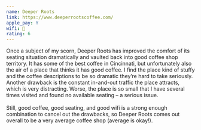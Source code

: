 ```yaml
---
name: Deeper Roots
link: https://www.deeperrootscoffee.com/
apple_pay: Y
wifi: 🙂
rating: 6
---
```


Once a subject of my scorn, Deeper Roots has improved the comfort of its seating situation dramatically and vaulted back into good coffee shop territory.
It has some of the best coffee in Cincinnati, but unfortunately also the air of a place that thinks it has good coffee.
I find the place kind of stuffy and the coffee descriptions to be so dramatic they’re hard to take seriously.
Another drawback is the constant in-and-out traffic the place attracts, which is very distracting.
Worse, the place is so small that I have several times visited and found no available seating – a serious issue.
<br><br>
Still, good coffee, good seating, and good wifi is a strong enough combination to cancel out the drawbacks, so Deeper Roots comes out overall to be a very average coffee shop (average is okay!).
